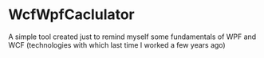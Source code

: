 # WcfWpfCaclulator
A simple tool created just to remind myself some fundamentals of WPF and WCF (technologies with which last time I worked a few years ago)
